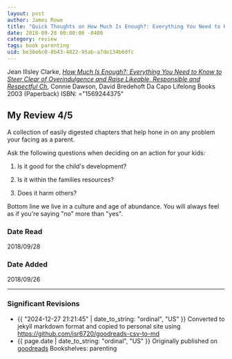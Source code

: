 ```yaml
---
layout: post
author: James Rowe
title: "Quick Thoughts on How Much Is Enough?: Everything You Need to Know to Steer Clear of Overindulgence and Raise Likeable, Responsible and Respectful Ch"
date: 2018-09-28 00:00:00 -0400
category: review
tags: book parenting
uid: be38e6c0-8b43-4022-95ab-a7de134b6dfc
---
```


Jean Illsley Clarke, *[How Much Is Enough?: Everything You Need to Know to Steer Clear of Overindulgence and Raise Likeable, Responsible and Respectful Ch](https://www.goodreads.com/book/show/157936)*, Connie Dawson, David Bredehoft Da Capo Lifelong Books 2003 (Paperback) ISBN: ="1569244375"

## My Review 4/5

A collection of easily digested chapters that help hone in on any problem your facing as a parent.

Ask the following questions when deciding on an action for your kids:

1. Is it good for the child's development?

2. Is it within the families resources?

3. Does it harm others?

Bottom line we live in a culture and age of abundance. You will always feel as if you're saying "no" more than "yes".

### Date Read
2018/09/28

### Date Added
2018/09/26

---

### Significant Revisions

- {{ "2024-12-27 21:21:45" | date_to_string: "ordinal", "US" }} Converted to jekyll markdown format and copied to personal site using <https://github.com/jsr6720/goodreads-csv-to-md>
- {{ page.date | date_to_string: "ordinal", "US" }} Originally published on [goodreads](https://www.goodreads.com) Bookshelves: parenting